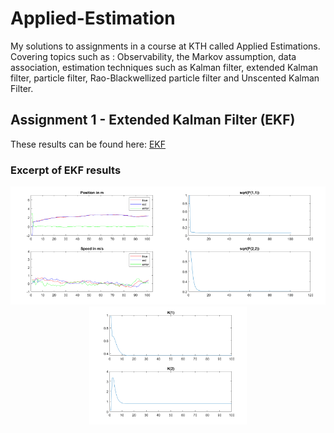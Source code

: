 # Applied-Estimation
My solutions to assignments in a course at KTH called Applied Estimations. Covering topics such as : Observability, the Markov assumption, data association, estimation techniques such as Kalman filter, extended Kalman filter, particle filter, Rao-Blackwellized particle filter and Unscented Kalman Filter.


## Assignment 1 - Extended Kalman Filter (EKF)
These results can be found here: [EKF](https://github.com/alexandrahotti/Applied-Estimation/tree/master/1%20-%20Extended%20Kalman%20Filter)


### Excerpt of EKF results

<p float="left" align='center'>  
  <img src='https://github.com/alexandrahotti/Applied-Estimation/blob/master/1%20-%20Extended%20Kalman%20Filter/results/Linear%20Kalman%20filter/Initial_parameters/Default/state_default.png' width="50%" height="50%"
 /><img src='https://github.com/alexandrahotti/Applied-Estimation/blob/master/1%20-%20Extended%20Kalman%20Filter/results/Linear%20Kalman%20filter/Initial_parameters/Default/covariance_default.png' width="50%" height="50%"
 /><img src='https://github.com/alexandrahotti/Applied-Estimation/blob/master/1%20-%20Extended%20Kalman%20Filter/results/Linear%20Kalman%20filter/Initial_parameters/Default/kalman_gain_default.png' width="50%" height="50%"
 />
